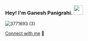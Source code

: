 ### **Hey! I'm Ganesh Panigrahi. <img src="https://github.com/TheDudeThatCode/TheDudeThatCode/blob/master/Assets/Hi.gif" width="30">**

![3771693 (3)](https://user-images.githubusercontent.com/102909893/182023908-ce48ef10-9cb0-4f29-94cf-acedf709c215.jpg)


[Connect with me](https://www.linkedin.com/in/ganesh-panigrahi/) 💬

